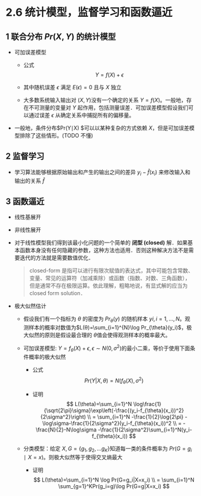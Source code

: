 # 2.6 统计模型，监督学习和函数逼近

## 1 联合分布 $Pr(X,Y)$ 的统计模型

* 可加误差模型

  * 公式
    $$
    Y=f(X)+\epsilon
    $$

  * 其中随机误差 $\epsilon$ 满足 $E(\epsilon)=0$ 且与 $X$ 独立

  * 大多数系统输入输出对 $(X,Y)$没有一个确定的关系 $Y=f(X)$。一般地，存在不可测量的变量对 $Y$ 起作用，包括测量误差．可加误差模型假设我们可以通过误差 $\epsilon$ 从确定关系中捕捉所有的偏移量。

* 一般地，条件分布$Pr(Y∣X) $可以以某种复杂的方式依赖 $X​$，但是可加误差模型排除了这些情形。(TODO 不懂)

## 2 监督学习

* 学习算法能够根据原始输出和产生的输出之间的差异 $y_i - \hat f(x_i)$ 来修改输入和输出的关系 $\hat f$

## 3 函数逼近

* 线性基展开

* 非线性展开

* 对于线性模型我们得到该最小化问题的一个简单的 **闭型 (closed)** 解．如果基本函数本身没有任何隐藏的参数，这种方法也适用．否则这种解决方法不是需要迭代的方法就是需要数值优化．

  > closed-form 是指可以进行有限次赋值的表达式，其中可能包含常数、变量、常见的运算符（加减乘除）或函数（指数、对数、三角函数），但是通常不存在极限运算。依此理解，粗略地说，有显式解的应当为 closed form solution．

* 极大似然估计

  * 假设我们有一个指标为 $\theta$ 的密度为 $Pr_{\theta}(y)$ 的随机样本 $yi,i=1,…,N$。观测样本的概率对数值为$L(θ)=\sum_{i=1}^{N}\log Pr_{\theta}(y_i)$，极大似然的原则是假设最合理的 $\theta ​$ 值会使得观测样本的概率最大。

  * 可加误差模型:  $Y=f_{\theta}(X)+\epsilon,\epsilon \sim N(0,\sigma^2)​$ 的最小二乘，等价于使用下面条件概率的极大似然
    * 公式 
      $$
      Pr(Y|X,\theta)=N(f_{\theta}(X),\sigma^2)
      $$

    * 证明
      $$
      L(\theta)=\sum_{i=1}^N \log\frac{1}{\sqrt{2\pi}\sigma}\exp\left(-\frac{(y_i-f_{\theta}(x_i))^2}{2\sigma^2}\right)
      \\ = \sum_{i=1}^N  -\frac{1}{2}\log{2\pi} - \log\sigma-\frac{1}{2\sigma^2}(y_i-f_{\theta}(x_i))^2
      \\ = -\frac{N}{2}-N\log\sigma -\frac{1}{2\sigma^2}\sum_{i=1}^N(y_i-f_{\theta}(x_i))
      $$
      

  * 分类模型：给定 $X, G=\{g_1,g_2,\dots g_K\}$知道每一类的条件概率为 $Pr(G=g_i∣X=x)​$。则极大似然等于使得交叉熵最大

    * 证明
      $$
      L(\theta)=\sum_{i=1}^N \log Pr(G=g_i|X=x_i)
      \\ = \sum_{i=1}^N \sum_{g=1}^KPr(g_i=g)\log Pr(G=g|X=x_i)
      $$
      
